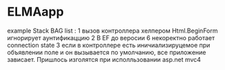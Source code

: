 # ELMAapp
example
Stack BAG list :
1 вызов контроллера хелпером Html.BeginForm игнорирует аунтификаццию
2 В EF до веросии 6 некоректно работает connection state
3 если в контроллере есть иничиализируцемое при объявлении поле и он вызывается по умолчанию, все приложение зависает.
Пришлось изголятся при исполльзовании asp.net mvc4
